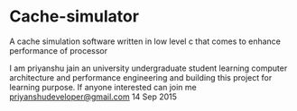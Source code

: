 # Cache-simulator
A cache simulation software written in low level c  that comes to enhance performance of processor

I am priyanshu jain an university undergraduate student learning computer architecture and performance engineering
and building this project for learning purpose.
If anyone interested can join me
priyanshudeveloper@gmail.com    14 Sep 2015
